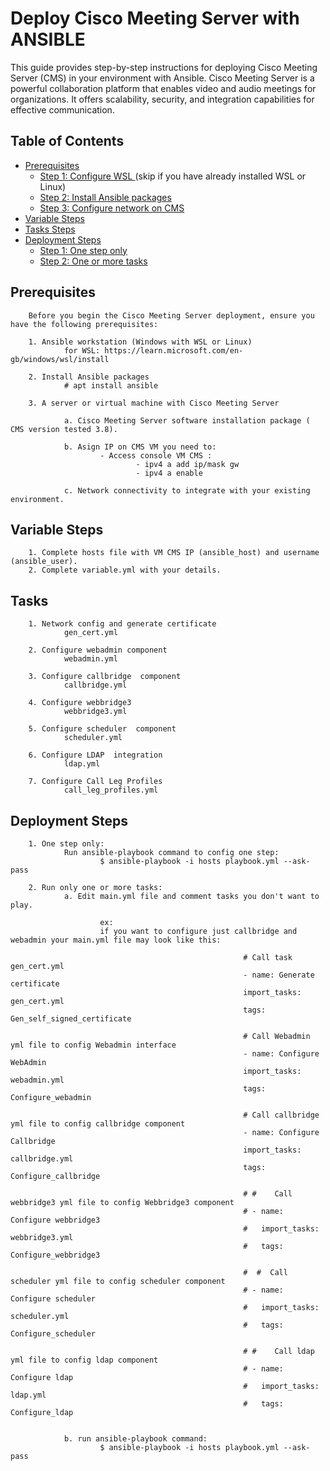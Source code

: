 # Deploy Cisco Meeting Server  with ANSIBLE

This guide provides step-by-step instructions for deploying Cisco Meeting Server (CMS) in your environment with Ansible. Cisco Meeting Server is a powerful collaboration platform that enables video and audio meetings for organizations. It offers scalability, security, and integration capabilities for effective communication.

## Table of Contents
- [Prerequisites](#prerequisites)
  - [Step 1: Configure WSL ](#step-1-Configure-WSL)(skip if you have already installed WSL or Linux)
  - [Step 2: Install Ansible packages ](#step-2-Install-Ansible)
  - [Step 3: Configure network on CMS ](#step-3-configure-netork-CMS)
- [Variable Steps](#Variable-steps)
- [Tasks Steps](#Tasks-steps)
- [Deployment Steps](#deployment-steps)
  - [Step 1: One step only](#step-1-one-step-only)
  - [Step 2: One or more tasks](#step-2-run-one-or-more-tasks)
  
## Prerequisites
        Before you begin the Cisco Meeting Server deployment, ensure you have the following prerequisites:
        
        1. Ansible workstation (Windows with WSL or Linux)
                for WSL: https://learn.microsoft.com/en-gb/windows/wsl/install
        
        2. Install Ansible packages
                # apt install ansible
        
        3. A server or virtual machine with Cisco Meeting Server
                
                a. Cisco Meeting Server software installation package ( CMS version tested 3.8).
        
                b. Asign IP on CMS VM you need to:
                        - Access console VM CMS :
                                - ipv4 a add ip/mask gw
                                - ipv4 a enable 

                c. Network connectivity to integrate with your existing environment.

## Variable Steps
        1. Complete hosts file with VM CMS IP (ansible_host) and username (ansible_user).
        2. Complete variable.yml with your details.

## Tasks 
        1. Network config and generate certificate 
                gen_cert.yml
                
        2. Configure webadmin component
                webadmin.yml
                
        3. Configure callbridge  component
                callbridge.yml

        4. Configure webbridge3
                webbridge3.yml

        5. Configure scheduler  component
                scheduler.yml
                
        6. Configure LDAP  integration
                ldap.yml

        7. Configure Call Leg Profiles  
                call_leg_profiles.yml



##  Deployment Steps

        1. One step only:
                Run ansible-playbook command to config one step:
                        $ ansible-playbook -i hosts playbook.yml --ask-pass 

        2. Run only one or more tasks:
                a. Edit main.yml file and comment tasks you don't want to play.

                        ex:
                        if you want to configure just callbridge and webadmin your main.yml file may look like this:
                                                                        
                                                        # Call task gen_cert.yml
                                                        - name: Generate certificate
                                                        import_tasks: gen_cert.yml
                                                        tags: Gen_self_signed_certificate

                                                        # Call Webadmin yml file to config Webadmin interface
                                                        - name: Configure WebAdmin
                                                        import_tasks: webadmin.yml
                                                        tags: Configure_webadmin

                                                        # Call callbridge yml file to config callbridge component
                                                        - name: Configure Callbridge
                                                        import_tasks: callbridge.yml
                                                        tags: Configure_callbridge

                                                        # #    Call webbridge3 yml file to config Webbridge3 component
                                                        # - name: Configure webbridge3
                                                        #   import_tasks: webbridge3.yml
                                                        #   tags: Configure_webbridge3

                                                        #  #  Call scheduler yml file to config scheduler component
                                                        # - name: Configure scheduler
                                                        #   import_tasks: scheduler.yml
                                                        #   tags: Configure_scheduler

                                                        # #    Call ldap yml file to config ldap component
                                                        # - name: Configure ldap
                                                        #   import_tasks: ldap.yml
                                                        #   tags: Configure_ldap   


                b. run ansible-playbook command:
                        $ ansible-playbook -i hosts playbook.yml --ask-pass 
